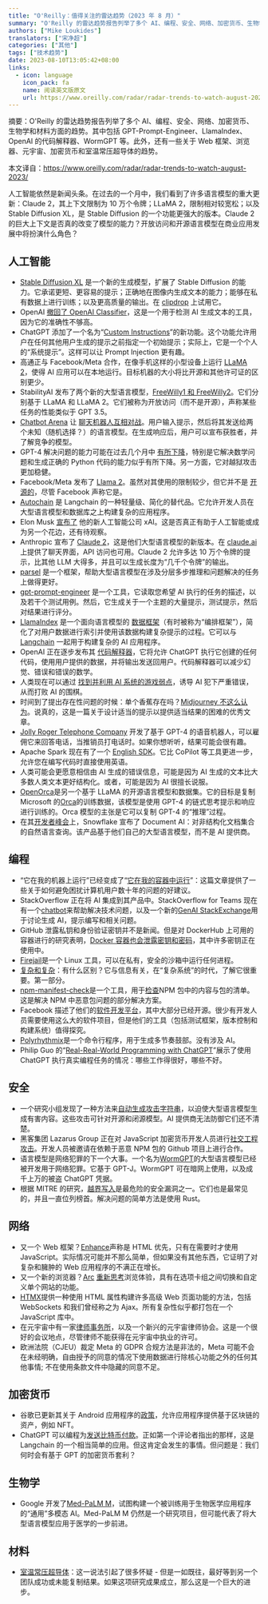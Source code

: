 ```yaml
---
title: "O'Reilly：值得关注的雷达趋势（2023 年 8 月）"
summary: "O'Reilly 的雷达趋势报告列举了多个 AI、编程、安全、网络、加密货币、生物学和材料方面的趋势。其中包括 GPT-Prompt-Engineer、LlamaIndex、OpenAI 的代码解释器、WormGPT 等。此外，还有一些关于 Web 框架、浏览器、元宇宙、加密货币和室温常压超导体的趋势。"
authors: ["Mike Loukides"]
translators: ["宋净超"]
categories: ["其他"]
tags: ["技术趋势"]
date: 2023-08-10T13:05:42+08:00
links:
  - icon: language
    icon_pack: fa
    name: 阅读英文版原文
    url: https://www.oreilly.com/radar/radar-trends-to-watch-august-2023/
---
```


摘要：O'Reilly 的雷达趋势报告列举了多个 AI、编程、安全、网络、加密货币、生物学和材料方面的趋势。其中包括 GPT-Prompt-Engineer、LlamaIndex、OpenAI 的代码解释器、WormGPT 等。此外，还有一些关于 Web 框架、浏览器、元宇宙、加密货币和室温常压超导体的趋势。

本文译自：<https://www.oreilly.com/radar/radar-trends-to-watch-august-2023/>

人工智能依然是新闻头条。在过去的一个月中，我们看到了许多语言模型的重大更新：Claude 2，其上下文限制为 10 万个令牌；LLaMA 2，限制相对较宽松；以及 Stable Diffusion XL，是 Stable Diffusion 的一个功能更强大的版本。Claude 2 的巨大上下文是否真的改变了模型的能力？开放访问和开源语言模型在商业应用发展中将扮演什么角色？

## 人工智能

- [Stable Diffusion XL](https://stability.ai/blog/stable-diffusion-sdxl-1-announcement) 是一个新的生成模型，扩展了 Stable Diffusion 的能力。它承诺更短、更容易的提示；正确地在图像内生成文本的能力；能够在私有数据上进行训练；以及更高质量的输出。在 [clipdrop](https://clipdrop.co/stable-diffusion) 上试用它。
- OpenAI [撤回了 OpenAI Classifier](https://arstechnica.com/information-technology/2023/07/openai-discontinues-its-ai-writing-detector-due-to-low-rate-of-accuracy/)，这是一个用于检测 AI 生成文本的工具，因为它的准确性不够高。
- ChatGPT 添加了一个名为“[Custom Instructions](https://openai.com/blog/custom-instructions-for-chatgpt)”的新功能。这个功能允许用户在任何其他用户生成的提示之前指定一个初始提示；实际上，它是一个个人的“系统提示”。这样可以让 Prompt Injection 更有趣。
- 高通正与 Facebook/Meta 合作，在像手机这样的小型设备上运行 [LLaMA 2](https://www.qualcomm.com/news/releases/2023/07/qualcomm-works-with-meta-to-enable-on-device-ai-applications-usi)，使得 AI 应用可以在本地运行。目标机器的大小将比开源和其他许可证的区别更少。
- StabilityAI 发布了两个新的大型语言模型，[FreeWilly1 和 FreeWilly2](https://stability.ai/blog/freewilly-large-instruction-fine-tuned-models)。它们分别基于 LLaMA 和 LLaMA 2。它们被称为开放访问（而不是开源），声称某些任务的性能类似于 GPT 3.5。
- [Chatbot Arena](https://chat.lmsys.org/?arena) 让 [聊天机器人互相对战](https://arxiv.org/abs/2306.05685)。用户输入提示，然后将其发送给两个未知（随机选择？）的语言模型。在生成响应后，用户可以宣布获胜者，并了解竞争的模型。
- GPT-4 解决问题的能力可能在过去几个月中 [有所下降](https://arxiv.org/pdf/2307.09009.pdf)，特别是它解决数学问题和生成正确的 Python 代码的能力似乎有所下降。另一方面，它对越狱攻击更加稳健。
- Facebook/Meta 发布了 [Llama 2](https://ai.meta.com/llama/)。虽然对其使用的限制较少，但它并不是 [开源的](https://blog.opensource.org/metas-llama-2-license-is-not-open-source/)，尽管 Facebook 声称它是。
- [Autochain](https://github.com/Forethought-Technologies/AutoChain) 是 Langchain 的一种轻量级、简化的替代品。它允许开发人员在大型语言模型和数据库之上构建复杂的应用程序。
- Elon Musk [宣布了](https://techxplore.com/news/2023-07-musk-xai-rival-openai-google.html) 他的新人工智能公司 xAI。这是否真正有助于人工智能或成为另一个花边，还有待观察。
- Anthropic 宣布了 [Claude 2](https://www.anthropic.com/index/claude-2)，这是他们大型语言模型的新版本。在 [claude.ai](https://claude.ai/login) 上提供了聊天界面，API 访问也可用。Claude 2 允许多达 10 万个令牌的提示，比其他 LLM 大得多，并且可以生成长度为“几千个令牌”的输出。
- [parsel](http://zelikman.me/parselpaper/) 是一个框架，帮助大型语言模型在涉及分层多步推理和问题解决的任务上做得更好。
- [gpt-prompt-engineer](https://github.com/mshumer/gpt-prompt-engineer) 是一个工具，它读取您希望 AI 执行的任务的描述，以及若干个测试用例。然后，它生成关于一个主题的大量提示，测试提示，然后对结果进行评分。
- [LlamaIndex](https://github.com/jerryjliu/llama_index) 是一个面向语言模型的 [数据框架](https://www.llamaindex.ai/)（有时被称为“编排框架”），简化了对用户数据进行索引并使用该数据构建复杂提示的过程。它可以与 [Langchain](https://python.langchain.com/docs/get_started/introduction.html) 一起用于构建复杂的 AI 应用程序。
- OpenAI 正在逐步发布其 [代码解释器](https://openai.com/blog/chatgpt-plugins)，它将允许 ChatGPT 执行它创建的任何代码，使用用户提供的数据，并将输出发送回用户。代码解释器可以减少幻觉、错误和错误的数学。
- 人类现在可以通过 [找到并利用 AI 系统的游戏弱点](https://goattack.far.ai/pdfs/go_attack_paper.pdf)，诱导 AI 犯下严重错误，从而打败 AI 的围棋。
- 时间到了提出存在性问题的时候：单个香蕉存在吗？[Midjourney 不这么认为](https://www.digital-science.com/tldr/article/the-lone-banana-problem-or-the-new-programming-speaking-ai/)。说真的，这是一篇关于设计适当的提示以提供适当结果的困难的优秀文章。
- [Jolly Roger Telephone Company](https://www.theregister.com/2023/07/03/jolly_roger_telephone_company/) 开发了基于 GPT-4 的语音机器人，可以雇佣它来回答电话，当推销员打电话时。如果你想听听，结果可能会很有趣。
- Apache Spark 现在有了一个 [English SDK](https://www.databricks.com/blog/introducing-english-new-programming-language-apache-spark)。它比 CoPilot 等工具更进一步，允许您在编写代码时直接使用英语。
- 人类可能会更愿意相信由 AI 生成的错误信息，可能是因为 AI 生成的文本比大多数人类文本更好结构化。或者，可能是因为 AI 很擅长说服。
- [OpenOrca](https://erichartford.com/openorca)是另一个基于 LLaMA 的开源语言模型和数据集。它的目标是复制 Microsoft 的[Orca](https://www.microsoft.com/en-us/research/publication/orca-progressive-learning-from-complex-explanation-traces-of-gpt-4/)的训练数据，该模型是使用 GPT-4 的链式思考提示和响应进行训练的。Orca 模型的主张是它可以复制 GPT-4 的“推理”过程。
- 在其[开发者峰会](https://thenewstack.io/snowflake-pushes-range-of-new-ai-developer-capabilities/)上，Snowflake 宣布了 Document AI：对非结构化文档集合的自然语言查询。该产品基于他们自己的大型语言模型，而不是 AI 提供商。

## 编程

- “它在我的机器上运行”已经变成了“[它在我的容器中运行](https://dwdraju.medium.com/how-it-works-in-my-machine-turns-it-works-in-my-container-1b9a340ca43d)”：这篇文章提供了一些关于如何避免困扰计算机用户数十年的问题的好建议。
- StackOverflow 正在将 AI 集成到其产品中。StackOverflow for Teams 现在有一个[chatbot](https://stackoverflow.co/labs/slack/)来帮助解决技术问题，以及一个新的[GenAI StackExchange](https://genai.stackexchange.com/)用于讨论生成 AI，提示编写和相关问题。
- GitHub 泄露私钥和身份验证密钥并不是新闻。但是对 DockerHub 上可用的容器进行的研究表明，[Docker 容器也会泄露密钥和密码](https://www.bleepingcomputer.com/news/security/thousands-of-images-on-docker-hub-leak-auth-secrets-private-keys/)，其中许多密钥正在使用中。
- [Firejail](https://firejail.wordpress.com/)是一个 Linux 工具，可以在私有，安全的沙箱中运行任何进程。
- [复杂和复杂](https://spin.atomicobject.com/2023/07/10/complexity-software-information/)：有什么区别？它与信息有关，在“复杂系统”的时代，了解它很重要。第一部分。
- [npm-manifest-check](https://github.com/panki27/npm-manifest-check)是一个工具，用于[检查](https://www.bleepingcomputer.com/news/security/new-python-tool-checks-npm-packages-for-manifest-confusion-issues/)NPM 包中的内容与包的清单。这是解决 NPM 中恶意包问题的部分解决方案。
- Facebook 描述了他们的[软件开发平台](https://engineering.fb.com/2023/06/27/developer-tools/meta-developer-tools-open-source/)，其中大部分已经开源。很少有开发人员需要使用这么大的软件项目，但是他们的工具（包括测试框架，版本控制和构建系统）值得探究。
- [Polyrhythmix](https://github.com/dredozubov/polyrhythmix)是一个命令行程序，用于生成多节奏鼓部。没有涉及 AI。
- Philip Guo 的“[Real-Real-World Programming with ChatGPT](https://www.oreilly.com/radar/real-real-world-programming-with-chatgpt/)”展示了使用 ChatGPT 执行真实编程任务的情况：哪些工作得很好，哪些不好。

## 安全

- 一个研究小组发现了一种方法来[自动生成攻击字符串](https://llm-attacks.org/)，以迫使大型语言模型生成有害内容。这些攻击可针对开源和闭源模型。AI 提供商无法防御它们还不清楚。
- 黑客集团 Lazarus Group 正在对 JavaScript 加密货币开发人员进行[社交工程攻击](https://socket.dev/blog/social-engineering-campaign-npm-malware)。开发人员被邀请在依赖于恶意 NPM 包的 Github 项目上进行合作。
- 语言模型是网络犯罪的下一个大事。一个名为[WormGPT](https://www.bleepingcomputer.com/news/security/openai-credentials-stolen-by-the-thousands-for-sale-on-the-dark-web/)的大型语言模型已经被开发用于网络犯罪。它基于 GPT-J。WormGPT 可在暗网上使用，以及成千上万的被盗 ChatGPT 凭据。
- 根据 MITRE 的研究，[越界写入](https://www.theregister.com/2023/06/29/cwe_top_25_2023/)是最危险的安全漏洞之一。它们也是最常见的，并且一直位列榜首。解决问题的简单方法是使用 Rust。

## 网络

- 又一个 Web 框架？[Enhance](https://enhance.dev/)声称是 HTML 优先，只有在需要时才使用 JavaScript。实际情况可能并不那么简单，但如果没有其他东西，它证明了对复杂和臃肿的 Web 应用程序的不满正在增长。
- 又一个新的浏览器？[Arc](https://arc.net/) [重新思考](https://arstechnica.com/gadgets/2023/07/the-browsing-companys-unconventional-browser-arc-releases-publicly-on-mac/#p3)浏览体验，具有在选项卡组之间切换和自定义单个网站的功能。
- [HTMX](https://htmx.org/)提供一种使用 HTML 属性构建许多高级 Web 页面功能的方法，包括 WebSockets 和我们曾经称之为 Ajax。所有复杂性似乎都打包在一个 JavaScript 库中。
- 在元宇宙中有一家[律师事务所](https://www.technologyreview.com/2023/06/28/1074338/future-job-metaverse-lawyer/)，以及一个新兴的元宇宙律师协会。这是一个很好的会议地点，尽管律师不能获得在元宇宙中执业的许可。
- 欧洲法院（CJEU）裁定 Meta 的 GDPR 合规方法是非法的，Meta 可能不会在未经明确，自由授予的同意的情况下使用数据进行除核心功能之外的任何其他事情; 不在使用条款文件中隐藏的同意不足。

## 加密货币

- 谷歌已更新其关于 Android 应用程序的[政策](https://android-developers.googleblog.com/2023/07/new-blockchain-based-content-opportunities-google-play.html)，允许应用程序提供基于区块链的资产，例如 NFT。
- ChatGPT 可以编程为[发送比特币付款](https://marginalrevolution.com/marginalrevolution/2023/07/teaching-gpt-to-send-bitcoin-payments.html)。正如第一个评论者指出的那样，这是 Langchain 的一个相当简单的应用。但这肯定会发生的事情。但问题是：我们何时会有基于 GPT 的加密货币套利？

## 生物学

- Google 开发了[Med-PaLM M](https://arxiv.org/abs/2307.14334)，试图构建一个被训练用于生物医学应用程序的“通用”多模态 AI。Med-PaLM M 仍然是一个研究项目，但可能代表了将大型语言模型应用于医学的一步前进。

## 材料

- [室温常压超导体](https://arxiv.org/abs/2307.12008)：这一说法引起了很多怀疑 - 但是一如既往，最好等到另一个团队成功或未能复制结果。如果这项研究成果成立，那么这是一个巨大的进步。
